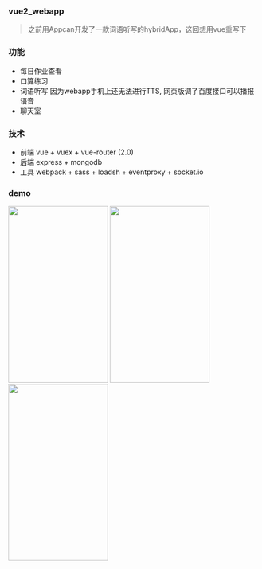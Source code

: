 ### vue2_webapp

> 之前用Appcan开发了一款词语听写的hybridApp，这回想用vue重写下

### 功能

* 每日作业查看 
* 口算练习
* 词语听写
  因为webapp手机上还无法进行TTS,
  网页版调了百度接口可以播报语音
* 聊天室

### 技术
* 前端 vue + vuex + vue-router (2.0)
* 后端 express + mongodb
* 工具 webpack + sass + loadsh + eventproxy + socket.io 

### demo
<img width="200" height="355" src="https://github.com/hyhajnal/VueApp/blob/master/gif/0.gif"/>
<img width="200" height="355" src="https://github.com/hyhajnal/VueApp/blob/master/gif/1.gif"/>
<img width="200" height="355" src="https://github.com/hyhajnal/VueApp/blob/master/gif/2.gif"/>
